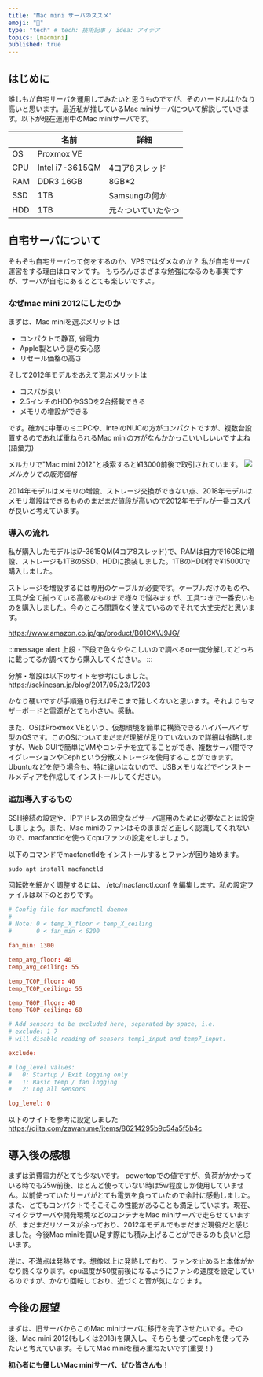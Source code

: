 ```yaml
---
title: "Mac mini サーバのススメ"
emoji: "🍎"
type: "tech" # tech: 技術記事 / idea: アイデア
topics: [macmini]
published: true
---
```


## はじめに
誰しもが自宅サーバを運用してみたいと思うものですが、そのハードルはかなり高いと思います。最近私が推しているMac miniサーバについて解説していきます。以下が現在運用中のMac miniサーバです。

|  | 名前 | 詳細 |
| ---- | ---- | ---- |
| OS | Proxmox VE |  |
| CPU | Intel i7-3615QM | 4コア8スレッド |
| RAM | DDR3 16GB | 8GB*2 |
| SSD | 1TB | Samsungの何か |
| HDD | 1TB | 元々ついていたやつ |

## 自宅サーバについて
そもそも自宅サーバって何をするのか、VPSではダメなのか？
私が自宅サーバ運営をする理由はロマンです。
もちろんさまざまな勉強になるのも事実ですが、サーバが自宅にあるととても楽しいですよ。

### なぜmac mini 2012にしたのか
まずは、Mac miniを選ぶメリットは
- コンパクトで静音, 省電力
- Apple製という謎の安心感
- リセール価格の高さ

そして2012年モデルをあえて選ぶメリットは
- コスパが良い
- 2.5インチのHDDやSSDを2台搭載できる
- メモリの増設ができる

です。確かに中華のミニPCや、IntelのNUCの方がコンパクトですが、複数台設置するのであれば重ねられるMac miniの方がなんかかっこいいしいいですよね(語彙力)

メルカリで"Mac mini 2012"と検索すると¥13000前後で取引されています。
![](/images/macmini-1.jpeg)
*メルカリでの販売価格*

2014年モデルはメモリの増設、ストレージ交換ができない点、2018年モデルはメモリ増設はできるもののまだまだ値段が高いので2012年モデルが一番コスパが良いと考えています。

### 導入の流れ
私が購入したモデルはi7-3615QM(4コア8スレッド)で、RAMは自力で16GBに増設、ストレージも1TBのSSD、HDDに換装しました。1TBのHDD付で¥15000で購入しました。

ストレージを増設するには専用のケーブルが必要です。ケーブルだけのものや、工具が全て揃っている高級なものまで様々で悩みますが、工具つきで一番安いものを購入しました。今のところ問題なく使えているのでそれで大丈夫だと思います。

https://www.amazon.co.jp/gp/product/B01CXVJ9JG/

:::message alert
上段・下段で色々ややこしいので調べるor一度分解してどっちに載ってるか調べてから購入してください。
:::

分解・増設は以下のサイトを参考にしました。
https://sekinesan.jp/blog/2017/05/23/17203

かなり硬いですが手順通り行えばそこまで難しくないと思います。それよりもマザーボードと電源がとても小さい。感動。

また、OSはProxmox VEという、仮想環境を簡単に構築できるハイパーバイザ型のOSです。このOSについてまだまだ理解が足りていないので詳細は省略しますが、Web GUIで簡単にVMやコンテナを立てることができ、複数サーバ間でマイグレーションやCephという分散ストレージを使用することができます。
Ubuntuなどを使う場合も、特に違いはないので、USBメモリなどでインストールメディアを作成してインストールしてください。

### 追加導入するもの
SSH接続の設定や、IPアドレスの固定などサーバ運用のために必要なことは設定しましょう。また、Mac miniのファンはそのままだと正しく認識してくれないので、macfanctldを使ってcpuファンの設定をしましょう。

以下のコマンドでmacfanctldをインストールするとファンが回り始めます。
```
sudo apt install macfanctld
```

回転数を細かく調整するには、 /etc/macfanctl.conf を編集します。私の設定ファイルは以下のとおりです。
```conf:macfanctl.conf
# Config file for macfanctl daemon
#
# Note: 0 < temp_X_floor < temp_X_ceiling
#       0 < fan_min < 6200

fan_min: 1300

temp_avg_floor: 40
temp_avg_ceiling: 55

temp_TC0P_floor: 40
temp_TC0P_ceiling: 55

temp_TG0P_floor: 40
temp_TG0P_ceiling: 60

# Add sensors to be excluded here, separated by space, i.e.
# exclude: 1 7
# will disable reading of sensors temp1_input and temp7_input.

exclude:

# log_level values:
#   0: Startup / Exit logging only
#   1: Basic temp / fan logging
#   2: Log all sensors

log_level: 0
```
以下のサイトを参考に設定しました
https://qiita.com/zawanume/items/86214295b9c54a5f5b4c

## 導入後の感想
まずは消費電力がとても少ないです。
powertopでの値ですが、負荷がかかっている時でも25w前後、ほとんど使っていない時は5w程度しか使用していません。以前使っていたサーバがとても電気を食っていたので余計に感動しました。
また、とてもコンパクトでそこそこの性能があることも満足しています。現在、マイクラサーバや開発環境などのコンテナをMac miniサーバで走らせていますが、まだまだリソースが余っており、2012年モデルでもまだまだ現役だと感じました。今後Mac miniを買い足す際にも積み上げることができるのも良いと思います。

逆に、不満点は発熱です。想像以上に発熱しており、ファンを止めると本体がかなり熱くなります。cpu温度が50度前後になるようにファンの速度を設定しているのですが、かなり回転しており、近づくと音が気になります。


## 今後の展望
まずは、旧サーバからこのMac miniサーバに移行を完了させたいです。その後、Mac mini 2012(もしくは2018)を購入し、そちらも使ってcephを使ってみたいと考えています。そしてMac miniを積み重ねたいです(重要！)

**初心者にも優しいMac miniサーバ、ぜひ皆さんも！**